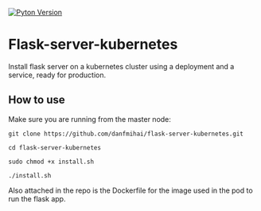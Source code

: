 [![Pyton Version](https://img.shields.io/badge/pyton-3.8-brightgreen)](https://www.python.org/downloads/release/python-3812/)
# Flask-server-kubernetes
Install flask server on a kubernetes cluster using a deployment and a service, ready for production.

## How to use
Make sure you are running from the master node:

`git clone https://github.com/danfmihai/flask-server-kubernetes.git`

`cd flask-server-kubernetes`

`sudo chmod +x install.sh`

`./install.sh`

Also attached in the repo is the Dockerfile for the image used in the pod to run the flask app.
